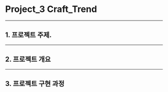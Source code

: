 # Project_3 Craft_Trend
----------------
## 1. 프로젝트 주제. 

---------------------------
## 2. 프로젝트 개요
----------------------

## 3. 프로젝트 구현 과정
